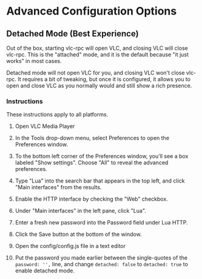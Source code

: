 # Advanced Configuration Options

## Detached Mode (Best Experience)

Out of the box, starting vlc-rpc will open VLC, and closing VLC will close vlc-rpc.
This is the "attached" mode, and it is the default because "it just works" in most cases.

Detached mode will not open VLC for you, and closing VLC won't close vlc-rpc.
It requires a bit of tweaking, but once it is configured, it allows you to open and close VLC as
you normally would and still show a rich presence.

### Instructions

These instructions apply to all platforms.

 1. Open VLC Media Player

 2. In the Tools drop-down menu, select Preferences to open the Preferences window.

 3. To the bottom left corner of the Preferences window, you'll see a box labeled "Show settings". Choose
"All" to reveal the advanced preferences.

 4. Type "Lua" into the search bar that appears in the top left, and click "Main interfaces" from the results.

 5. Enable the HTTP interface by checking the "Web" checkbox.

 6. Under "Main interfaces" in the left pane, click "Lua".

 7. Enter a fresh new password into the Password field under Lua HTTP.

 8. Click the Save button at the bottom of the window.

 9. Open the config/config.js file in a text editor

 10. Put the password you made earlier between the single-quotes of the `password: '',` line, and change `detached: false`
to `detached: true` to enable detached mode.

